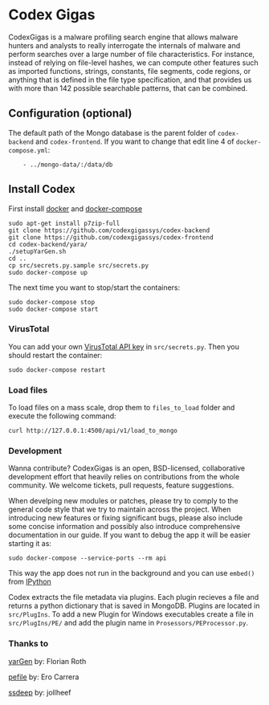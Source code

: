 # Codex Gigas
CodexGigas is a malware profiling search engine that allows malware hunters and analysts to really interrogate the internals of malware and perform searches over a large number of file characteristics. For instance, instead of relying on file-level hashes, we can compute other features such as imported functions, strings, constants, file segments, code regions, or anything that is defined in the file type specification, and that provides us with more than 142 possible searchable patterns, that can be combined.

## Configuration (optional)
The default path of the Mongo database is the parent folder of ```codex-backend``` and ```codex-frontend```. If you want to change that edit line 4 of ```docker-compose.yml```:
```
    - ../mongo-data/:/data/db
```

## Install Codex

First install [docker](https://www.docker.com) and [docker-compose](https://docs.docker.com/compose/)
```
sudo apt-get install p7zip-full
git clone https://github.com/codexgigassys/codex-backend
git clone https://github.com/codexgigassys/codex-frontend
cd codex-backend/yara/
./setupYarGen.sh
cd ..
cp src/secrets.py.sample src/secrets.py
sudo docker-compose up
```
The next time you want to stop/start the containers:
```
sudo docker-compose stop
sudo docker-compose start
```

### VirusTotal
You can add your own [VirusTotal API key](https://www.virustotal.com/es-ar/documentation/public-api/) in ```src/secrets.py```. Then you should restart the container:
```
sudo docker-compose restart
```

### Load files
To load files on a mass scale, drop them to ```files_to_load``` folder and execute the following command:
```
curl http://127.0.0.1:4500/api/v1/load_to_mongo
```


### Development
Wanna contribute? CodexGigas is an open, BSD-licensed, collaborative development effort that heavily relies on contributions from the whole community. We welcome tickets, pull requests, feature suggestions.

When develping new modules or patches, please try to comply to the general code style that we try to maintain across the project. When introducing new features or fixing significant bugs, please also include some concise information and possibly also introduce comprehensive documentation in our guide.
If you want to debug the app it will be easier starting it as:
```
sudo docker-compose --service-ports --rm api
```
This way the app does not run in the background and you can use ```embed()``` from [IPython](https://en.wikipedia.org/wiki/IPython)

Codex extracts the file metadata via plugins. Each plugin recieves a file and returns a python dictionary that is saved in MongoDB. Plugins are located in ```src/PlugIns```. To add a new Plugin for Windows executables create a file in ```src/PlugIns/PE/``` and add the plugin name in ```Prosessors/PEProcessor.py```. 

### Thanks to
[yarGen](https://github.com/Neo23x0/yarGen) by: Florian Roth

[pefile](https://github.com/erocarrera/pefile) by: Ero Carrera

[ssdeep](https://github.com/jollheef/ssdeep) by: jollheef

